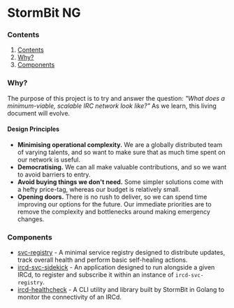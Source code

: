 # StormBit NG

### Contents

1. [Contents](#contents)
2. [Why?](#why)
3. [Components](#ccomponents)

### Why?

The purpose of this project is to try and answer the question: _"What does a minimum-viable, scalable IRC network look like?"_
As we learn, this living document will evolve.

#### Design Principles

 - **Minimising operational complexity.** We are a globally distributed team of varying talents, and so want to make sure that as much time spent on our network is useful.
 - **Democratising.** We can all make valuable contributions, and so we want to avoid barriers to entry.
 - **Avoid buying things we don't need.** Some simpler solutions come with a hefty price-tag, whereas our budget is relatively small.
 - **Opening doors.** There is no rush to deliver, so we can spend time improving our options for the future. Our immediate priorities are to remove the complexity and bottlenecks around making emergency changes.

### Components

 - [svc-registry](https://github.com/StormBit/svc-registry) - A minimal service registry designed to distribute updates, track overall health and perform basic self-healing actions.
 - [ircd-svc-sidekick](https://github.com/StormBit/ircd-svc-sidekick) - An application designed to run alongside a given IRCd, to register and subscribe it within an instance of `ircd-svc-registry`.
 - [ircd-healthcheck](https://github.com/StormBit/ircd-healthcheck) - A CLI utility and library built by StormBit in Golang to monitor the connectivity of an IRCd.


